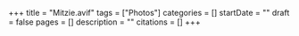+++
title = "Mitzie.avif"
tags = ["Photos"]
categories = []
startDate = ""
draft = false
pages = []
description = ""
citations = []
+++
